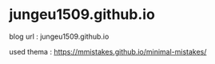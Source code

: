 # jungeu1509.github.io

blog url : jungeu1509.github.io

used thema : https://mmistakes.github.io/minimal-mistakes/
